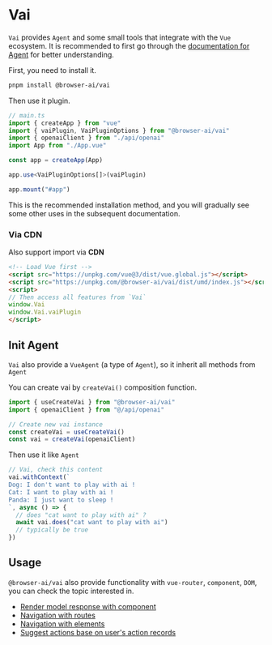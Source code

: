 # Vai
`Vai` provides `Agent` and some small tools that integrate with the `Vue` ecosystem. It is recommended to first go through the [documentation for Agent](../guide/agent) for better understanding.

First, you need to install it.

```sh
pnpm install @browser-ai/vai
```

Then use it plugin.

```ts
// main.ts
import { createApp } from "vue"
import { vaiPlugin, VaiPluginOptions } from "@browser-ai/vai"
import { openaiClient } from "./api/openai"
import App from "./App.vue"

const app = createApp(App)

app.use<VaiPluginOptions[]>(vaiPlugin)

app.mount("#app")
```

This is the recommended installation method, and you will gradually see some other uses in the subsequent documentation.

### Via CDN
Also support import via **CDN**

```html
<!-- Load Vue first -->
<script src="https://unpkg.com/vue@3/dist/vue.global.js"></script>
<script src="https://unpkg.com/@browser-ai/vai/dist/umd/index.js"></script>
<script>
// Then access all features from `Vai`
window.Vai
window.Vai.vaiPlugin
</script>
```

## Init Agent
`Vai` also provide a `VueAgent` (a type of `Agent`), so it inherit all methods from `Agent`

You can create vai by `createVai()` composition function.

```ts
import { useCreateVai } from "@browser-ai/vai"
import { openaiClient } from "@/api/openai"

// Create new vai instance
const createVai = useCreateVai()
const vai = createVai(openaiClient)
```

Then use it like `Agent`
```ts
// Vai, check this content
vai.withContext(`
Dog: I don't want to play with ai !
Cat: I want to play with ai !
Panda: I just want to sleep !
`, async () => {
  // does "cat want to play with ai" ?
  await vai.does("cat want to play with ai")
  // typically be true
})

```

## Usage
`@browser-ai/vai` also provide functionality with `vue-router`, `component`, `DOM`, you can check the topic interested in.

- [Render model response with component](./render-component)
- [Navigation with routes](./vue-router)
- [Navigation with elements](./directive)
- [Suggest actions base on user's action records](./event-and-suggestion)